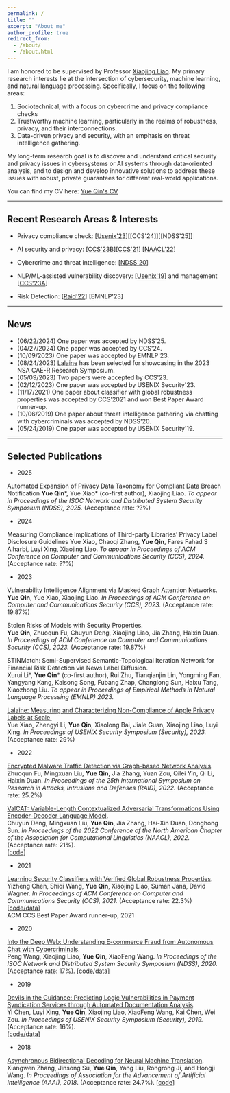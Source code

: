 ```yaml
---
permalink: /
title: ""
excerpt: "About me"
author_profile: true
redirect_from: 
  - /about/
  - /about.html
---
```


I am honored to be supervised by Professor [Xiaojing Liao](https://www.xiaojingliao.com/). 
My primary research interests lie at the intersection of cybersecurity, machine learning, and natural language processing. Specifically, I focus on the following areas:

1. Sociotechnical, with a focus on cybercrime and privacy compliance checks
2. Trustworthy machine learning, particularly in the realms of robustness, privacy, and their interconnections.
3. Data-driven privacy and security, with an emphasis on threat intelligence gathering.

My long-term research goal is to discover and understand critical security and privacy issues in cybersystems or AI systems through data-oriented analysis, and to design and develop innovative solutions to address these issues with robust, private guarantees for different real-world applications.


You can find my CV here: [Yue Qin's CV](../assets/CV_Yue_Qin_2023.10.5.pdf)

---

## Recent Research Areas & Interests

- Privacy compliance check: [[Usenix'23](https://www.usenix.org/system/files/usenixsecurity23-xiao-yue.pdf)][[CCS'24]][[NDSS'25]]
  
- AI security and privacy: [[CCS'23B](https://drive.google.com/file/d/1kNlxa2b1cq_slNgI7SkAfHjsBxcUunbX/view?usp=drive_link)][[CCS'21](https://dl.acm.org/doi/abs/10.1145/3460120.3484776)] [[NAACL'22](https://aclanthology.org/2022.naacl-main.125.pdf)]

- Cybercrime and threat intelligence: [[NDSS'20](https://www.ndss-symposium.org/wp-content/uploads/2020/02/23071-paper.pdf)]

- NLP/ML-assisted vulnerability discovery: [[Usenix'19](https://www.usenix.org/system/files/sec19-chen-yi.pdf)]  and management [[CCS'23A](https://drive.google.com/file/d/1kiHjzjenMTBh1LrpVIH23vzUmyej_buO/view?usp=drive_link)]

- Risk Detection: [[Raid'22](https://dl.acm.org/doi/pdf/10.1145/3545948.3545983)] [EMNLP'23]


---
## News
- (06/22/2024) One paper was accepted by NDSS'25.
- (04/27/2024) One paper was accepted by CCS'24.
- (10/09/2023) One paper was accepted by EMNLP'23.
- (08/24/2023) [Lalaine](https://www.usenix.org/system/files/usenixsecurity23-xiao-yue.pdf) has been selected for showcasing in the 2023 NSA CAE-R Research Symposium.
- (05/09/2023) Two papers were accepted by CCS'23.
- (02/12/2023) One paper was accepted by USENIX Security'23.
- (11/17/2021) One paper about classifier with global robustness properties was accepted by CCS'2021 and won Best Paper Award runner-up.
- (10/06/2019) One paper about threat intelligence gathering via chatting with cybercriminals was accepted by NDSS'20.
- (05/24/2019) One paper was accepted by USENIX Security'19.

--- 

## Selected Publications

- 2025

Automated Expansion of Privacy Data Taxonomy for Compliant Data Breach Notification
**Yue Qin***, Yue Xiao* (co-first author), Xiaojing Liao.
_To appear in Proceedings of the ISOC Network and Distributed System Security Symposium (NDSS), 2025._ (Acceptance rate:	??%) 

- 2024

Measuring Compliance Implications of Third-party Libraries’ Privacy Label Disclosure Guidelines
Yue Xiao, Chaoqi Zhang, **Yue Qin**, Fares Fahad S Alharbi, Luyi Xing, Xiaojing Liao.
_To appear in Proceedings of ACM Conference on Computer and Communications Security (CCS), 2024._ (Acceptance rate:	??%) 

- 2023

Vulnerability Intelligence Alignment via Masked Graph Attention Networks.   
**Yue Qin**, Yue Xiao, Xiaojing Liao.
_In Proceedings of ACM Conference on Computer and Communications Security (CCS), 2023._ (Acceptance rate:	19.87%) 


Stolen Risks of Models with Security Properties.      
**Yue Qin**, Zhuoqun Fu, Chuyun Deng, Xiaojing Liao, Jia Zhang, Haixin Duan. 
_In Proceedings of ACM Conference on Computer and Communications Security (CCS), 2023._ (Acceptance rate:	19.87%) 

STINMatch: Semi-Supervised Semantic-Topological Iteration Network for Financial Risk Detection via News Label Diffusion.  
Xurui Li*, **Yue Qin*** (co-first author), Rui Zhu, Tianqianjin Lin, Yongming Fan, Yangyang Kang, Kaisong Song, Fubang Zhap, Changlong Sun, Haixu Tang, Xiaozhong Liu.  _To appear in Proceedings of Empirical Methods in Natural Language Processing (EMNLP) 2023._


[Lalaine: Measuring and Characterizing Non-Compliance of Apple Privacy Labels at Scale.](https://www.usenix.org/system/files/usenixsecurity23-xiao-yue.pdf)  
Yue Xiao, Zhengyi Li, **Yue Qin**, Xiaolong Bai, Jiale Guan, Xiaojing Liao, Luyi Xing.
_In Proceedings of USENIX Security Symposium (Security), 2023._ (Acceptance rate: 29%)


- 2022

[Encrypted Malware Traffic Detection via Graph-based Network Analysis](https://dl.acm.org/doi/pdf/10.1145/3545948.3545983).    
Zhuoqun Fu, Mingxuan Liu, **Yue Qin**, Jia Zhang, Yuan Zou, Qilei Yin, Qi Li, Haixin Duan. 
_In Proceedings of the 25th International Symposium on Research in Attacks, Intrusions and Defenses (RAID), 2022._ (Acceptance rate: 25.2%)

[ValCAT: Variable-Length Contextualized Adversarial Transformations Using Encoder-Decoder Language Model](https://aclanthology.org/2022.naacl-main.125.pdf).   
Chuyun Deng, Mingxuan Liu, **Yue Qin**, Jia Zhang, Hai-Xin Duan, Donghong Sun.
_In Proceedings of the 2022 Conference of the North American Chapter of the Association for Computational Linguistics (NAACL), 2022._ (Acceptance rate: 21%).  
[[code](https://github.com/linerxliner/valcat)]


- 2021

[Learning Security Classifiers with Verified Global Robustness Properties](https://dl.acm.org/doi/abs/10.1145/3460120.3484776).   
Yizheng Chen, Shiqi Wang, **Yue Qin**, Xiaojing Liao, Suman Jana, David Wagner.
_In Proceedings of ACM Conference on Computer and Communications Security (CCS), 2021._ (Acceptance rate: 22.3%) 
[[code/data](https://github.com/surrealyz/verified-global-properties)]    
ACM CCS Best Paper Award runner-up, 2021

- 2020

[Into the Deep Web: Understanding E-commerce Fraud from Autonomous Chat with Cybercriminals](https://www.ndss-symposium.org/wp-content/uploads/2020/02/23071-paper.pdf).   
Peng Wang, Xiaojing Liao, **Yue Qin**, XiaoFeng Wang.
_In Proceedings of the ISOC Network and Distributed System Security Symposium (NDSS), 2020._ (Acceptance rate: 17%). 
[[code/data](https://sites.google.com/view/aubreychatbot)]

- 2019

[Devils in the Guidance: Predicting Logic Vulnerabilities in Payment Syndication Services through Automated Documentation Analysis](https://www.usenix.org/system/files/sec19-chen-yi.pdf).  
Yi Chen, Luyi Xing, **Yue Qin**, Xiaojing Liao, XiaoFeng Wang, Kai Chen, Wei Zou.
_In Proceedings of USENIX Security Symposium (Security), 2019._ (Acceptance rate: 16%).    
[[code/data](https://github.com/ccy1991911/Dilution)]

        
- 2018

[Asynchronous Bidirectional Decoding for Neural Machine Translation](https://dl.acm.org/doi/pdf/10.5555/3504035.3504734).   
Xiangwen Zhang, Jinsong Su, **Yue Qin**, Yang Liu, Rongrong Ji, and Hongji Wang.
_In Proceedings of Association for the Advancement of Artificial Intelligence (AAAI), 2018_. (Acceptance rate: 24.7%). 
[[code](https://github.com/DeepLearnXMU/ABD-NMT)]
